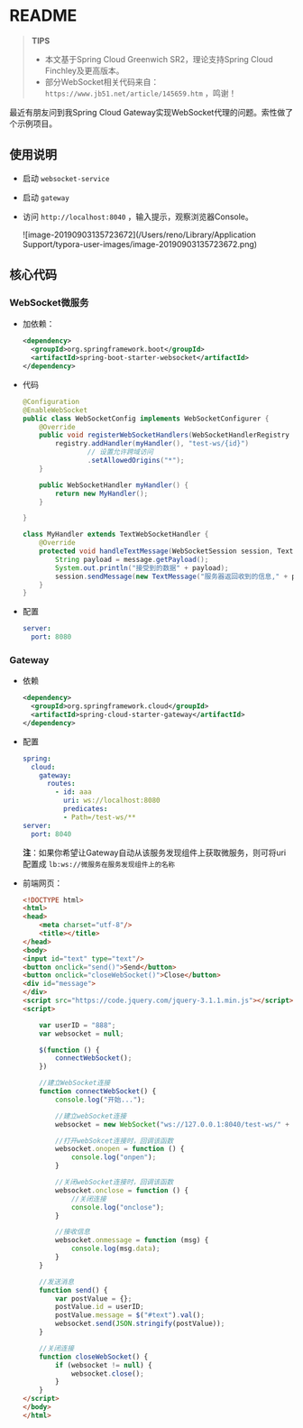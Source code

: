 # README

> **TIPS**
>
> * 本文基于Spring Cloud Greenwich SR2，理论支持Spring Cloud Finchley及更高版本。
> * 部分WebSocket相关代码来自：`https://www.jb51.net/article/145659.htm` ，鸣谢！

最近有朋友问到我Spring Cloud Gateway实现WebSocket代理的问题。索性做了个示例项目。



## 使用说明

* 启动 `websocket-service` 

* 启动 `gateway`

* 访问 `http://localhost:8040` ，输入提示，观察浏览器Console。

  ![image-20190903135723672](/Users/reno/Library/Application Support/typora-user-images/image-20190903135723672.png)

  

## 核心代码

### WebSocket微服务

- 加依赖：

  ```xml
  <dependency>
    <groupId>org.springframework.boot</groupId>
    <artifactId>spring-boot-starter-websocket</artifactId>
  </dependency>
  ```

- 代码

  ```java
  @Configuration
  @EnableWebSocket
  public class WebSocketConfig implements WebSocketConfigurer {
      @Override
      public void registerWebSocketHandlers(WebSocketHandlerRegistry registry) {
          registry.addHandler(myHandler(), "test-ws/{id}")
                  // 设置允许跨域访问
                  .setAllowedOrigins("*");
      }
  
      public WebSocketHandler myHandler() {
          return new MyHandler();
      }
  
  }
  
  class MyHandler extends TextWebSocketHandler {
      @Override
      protected void handleTextMessage(WebSocketSession session, TextMessage message) throws Exception {
          String payload = message.getPayload();
          System.out.println("接受到的数据" + payload);
          session.sendMessage(new TextMessage("服务器返回收到的信息," + payload));
      }
  }
  ```

- 配置

  ```yaml
  server:
    port: 8080
  ```

  

### Gateway

* 依赖

  ```xml
  <dependency>
    <groupId>org.springframework.cloud</groupId>
    <artifactId>spring-cloud-starter-gateway</artifactId>
  </dependency>
  ```

* 配置

  ```yaml
  spring:
    cloud:
      gateway:
        routes:
          - id: aaa
            uri: ws://localhost:8080
            predicates:
            - Path=/test-ws/**
  server:
    port: 8040
  ```

  **注**：如果你希望让Gateway自动从该服务发现组件上获取微服务，则可将uri配置成 `lb:ws://微服务在服务发现组件上的名称` 

* 前端网页：

  ```html
  <!DOCTYPE html>
  <html>
  <head>
      <meta charset="utf-8"/>
      <title></title>
  </head>
  <body>
  <input id="text" type="text"/>
  <button onclick="send()">Send</button>
  <button onclick="closeWebSocket()">Close</button>
  <div id="message">
  </div>
  <script src="https://code.jquery.com/jquery-3.1.1.min.js"></script>
  <script>
  
      var userID = "888";
      var websocket = null;
  
      $(function () {
          connectWebSocket();
      })
  
      //建立WebSocket连接
      function connectWebSocket() {
          console.log("开始...");
  
          //建立webSocket连接
          websocket = new WebSocket("ws://127.0.0.1:8040/test-ws/" + userID);
  
          //打开webSokcet连接时，回调该函数
          websocket.onopen = function () {
              console.log("onpen");
          }
  
          //关闭webSocket连接时，回调该函数
          websocket.onclose = function () {
              //关闭连接
              console.log("onclose");
          }
  
          //接收信息
          websocket.onmessage = function (msg) {
              console.log(msg.data);
          }
      }
  
      //发送消息
      function send() {
          var postValue = {};
          postValue.id = userID;
          postValue.message = $("#text").val();
          websocket.send(JSON.stringify(postValue));
      }
  
      //关闭连接
      function closeWebSocket() {
          if (websocket != null) {
              websocket.close();
          }
      }
  </script>
  </body>
  </html>
  ```

  

